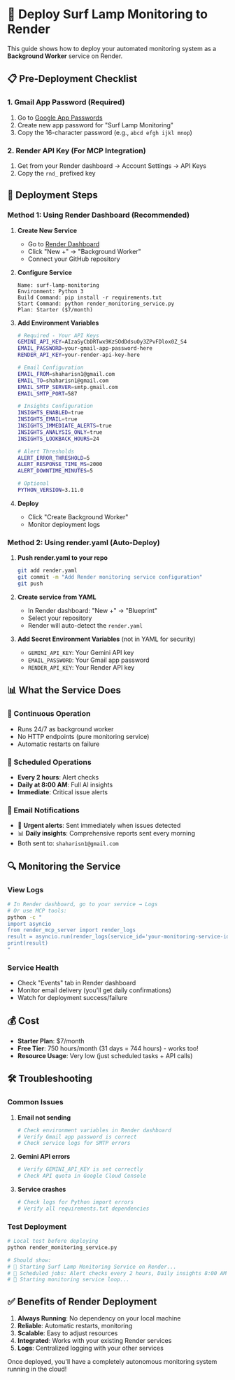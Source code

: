 # 🚀 Deploy Surf Lamp Monitoring to Render

This guide shows how to deploy your automated monitoring system as a **Background Worker** service on Render.

## 📋 **Pre-Deployment Checklist**

### 1. **Gmail App Password** (Required)
1. Go to [Google App Passwords](https://myaccount.google.com/apppasswords)
2. Create new app password for "Surf Lamp Monitoring"
3. Copy the 16-character password (e.g., `abcd efgh ijkl mnop`)

### 2. **Render API Key** (For MCP Integration)
1. Get from your Render dashboard → Account Settings → API Keys
2. Copy the `rnd_` prefixed key

## 🔧 **Deployment Steps**

### **Method 1: Using Render Dashboard (Recommended)**

1. **Create New Service**
   - Go to [Render Dashboard](https://dashboard.render.com/)
   - Click "New +" → "Background Worker"
   - Connect your GitHub repository

2. **Configure Service**
   ```
   Name: surf-lamp-monitoring
   Environment: Python 3
   Build Command: pip install -r requirements.txt
   Start Command: python render_monitoring_service.py
   Plan: Starter ($7/month)
   ```

3. **Add Environment Variables**
   ```bash
   # Required - Your API Keys
   GEMINI_API_KEY=AIzaSyCbDRTwx9KzSOdDdsuOy3ZPvFDlox0Z_S4
   EMAIL_PASSWORD=your-gmail-app-password-here
   RENDER_API_KEY=your-render-api-key-here

   # Email Configuration
   EMAIL_FROM=shaharisn1@gmail.com
   EMAIL_TO=shaharisn1@gmail.com
   EMAIL_SMTP_SERVER=smtp.gmail.com
   EMAIL_SMTP_PORT=587

   # Insights Configuration
   INSIGHTS_ENABLED=true
   INSIGHTS_EMAIL=true
   INSIGHTS_IMMEDIATE_ALERTS=true
   INSIGHTS_ANALYSIS_ONLY=true
   INSIGHTS_LOOKBACK_HOURS=24

   # Alert Thresholds
   ALERT_ERROR_THRESHOLD=5
   ALERT_RESPONSE_TIME_MS=2000
   ALERT_DOWNTIME_MINUTES=5

   # Optional
   PYTHON_VERSION=3.11.0
   ```

4. **Deploy**
   - Click "Create Background Worker"
   - Monitor deployment logs

### **Method 2: Using render.yaml (Auto-Deploy)**

1. **Push render.yaml to your repo**
   ```bash
   git add render.yaml
   git commit -m "Add Render monitoring service configuration"
   git push
   ```

2. **Create service from YAML**
   - In Render dashboard: "New +" → "Blueprint"
   - Select your repository
   - Render will auto-detect the `render.yaml`

3. **Add Secret Environment Variables** (not in YAML for security)
   - `GEMINI_API_KEY`: Your Gemini API key
   - `EMAIL_PASSWORD`: Your Gmail app password
   - `RENDER_API_KEY`: Your Render API key

## 📊 **What the Service Does**

### **🔄 Continuous Operation**
- Runs 24/7 as background worker
- No HTTP endpoints (pure monitoring service)
- Automatic restarts on failure

### **📅 Scheduled Operations**
- **Every 2 hours**: Alert checks
- **Daily at 8:00 AM**: Full AI insights
- **Immediate**: Critical issue alerts

### **📧 Email Notifications**
- 🚨 **Urgent alerts**: Sent immediately when issues detected
- 📊 **Daily insights**: Comprehensive reports sent every morning
- Both sent to: `shaharisn1@gmail.com`

## 🔍 **Monitoring the Service**

### **View Logs**
```bash
# In Render dashboard, go to your service → Logs
# Or use MCP tools:
python -c "
import asyncio
from render_mcp_server import render_logs
result = asyncio.run(render_logs(service_id='your-monitoring-service-id'))
print(result)
"
```

### **Service Health**
- Check "Events" tab in Render dashboard
- Monitor email delivery (you'll get daily confirmations)
- Watch for deployment success/failure

## 💰 **Cost**

- **Starter Plan**: $7/month
- **Free Tier**: 750 hours/month (31 days = 744 hours) - works too!
- **Resource Usage**: Very low (just scheduled tasks + API calls)

## 🛠️ **Troubleshooting**

### **Common Issues**

1. **Email not sending**
   ```bash
   # Check environment variables in Render dashboard
   # Verify Gmail app password is correct
   # Check service logs for SMTP errors
   ```

2. **Gemini API errors**
   ```bash
   # Verify GEMINI_API_KEY is set correctly
   # Check API quota in Google Cloud Console
   ```

3. **Service crashes**
   ```bash
   # Check logs for Python import errors
   # Verify all requirements.txt dependencies
   ```

### **Test Deployment**
```bash
# Local test before deploying
python render_monitoring_service.py

# Should show:
# 🚀 Starting Surf Lamp Monitoring Service on Render...
# 📅 Scheduled jobs: Alert checks every 2 hours, Daily insights 8:00 AM
# 🔄 Starting monitoring service loop...
```

## ✅ **Benefits of Render Deployment**

1. **Always Running**: No dependency on your local machine
2. **Reliable**: Automatic restarts, monitoring
3. **Scalable**: Easy to adjust resources
4. **Integrated**: Works with your existing Render services
5. **Logs**: Centralized logging with your other services

Once deployed, you'll have a completely autonomous monitoring system running in the cloud!